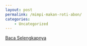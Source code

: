 ```yaml
---
layout: post
permalink: /mimpi-makan-roti-abon/
categories:
    - Uncategorized
---
```


[Baca Selengkapnya](/01)
